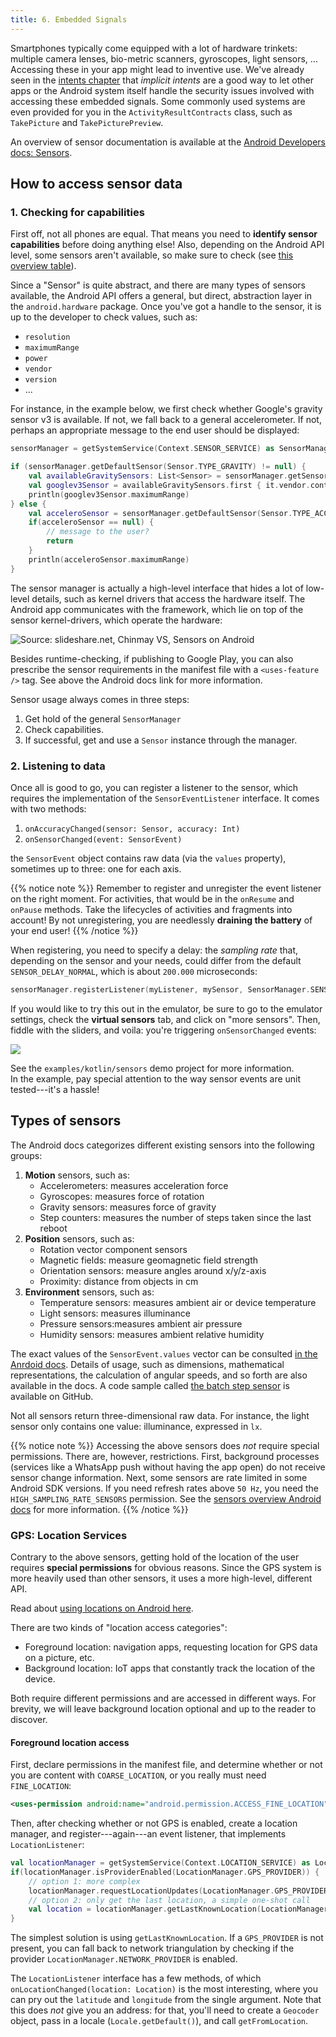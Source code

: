 ```yaml
---
title: 6. Embedded Signals
---
```


Smartphones typically come equipped with a lot of hardware trinkets: multiple camera lenses, bio-metric scanners, gyroscopes, light sensors, ... Accessing these in your app might lead to inventive use. We've already seen in the [intents chapter](/android/intents) that _implicit intents_ are a good way to let other apps or the Android system itself handle the security issues involved with accessing these embedded signals. Some commonly used systems are even provided for you in the `ActivityResultContracts` class, such as `TakePicture` and `TakePicturePreview`.

An overview of sensor documentation is available at the [Android Developers docs: Sensors](https://developer.android.com/guide/topics/sensors).

## How to access sensor data

### 1. Checking for capabilities

First off, not all phones are equal. That means you need to **identify sensor capabilities** before doing anything else! Also, depending on the Android API level, some sensors aren't available, so make sure to check (see [this overview table](https://developer.android.com/guide/topics/sensors/sensors_overview)).

Since a "Sensor" is quite abstract, and there are many types of sensors available, the Android API offers a general, but direct, abstraction layer in the `android.hardware` package. Once you've got a handle to the sensor, it is up to the developer to check values, such as:

- `resolution`
- `maximumRange`
- `power`
- `vendor`
- `version`
- ...

For instance, in the example below, we first check whether Google's gravity sensor v3 is available. If not, we fall back to a general accelerometer. If not, perhaps an appropriate message to the end user should be displayed:

```kt
sensorManager = getSystemService(Context.SENSOR_SERVICE) as SensorManager

if (sensorManager.getDefaultSensor(Sensor.TYPE_GRAVITY) != null) {
    val availableGravitySensors: List<Sensor> = sensorManager.getSensorList(Sensor.TYPE_GRAVITY)
    val googlev3Sensor = availableGravitySensors.first { it.vendor.contains("Google LLC") && it.version == 3 }
    println(googlev3Sensor.maximumRange)
} else {
    val acceleroSensor = sensorManager.getDefaultSensor(Sensor.TYPE_ACCELEROMETER)
    if(acceleroSensor == null) {
        // message to the user?
        return
    }
    println(acceleroSensor.maximumRange)
}
```

The sensor manager is actually a high-level interface that hides a lot of low-level details, such as kernel drivers that access the hardware itself. The Android app communicates with the framework, which lie on top of the sensor kernel-drivers, which operate the hardware:

![](/img/sensors.jpg "Source: slideshare.net, Chinmay VS, Sensors on Android")

Besides runtime-checking, if publishing to Google Play, you can also prescribe the sensor requirements in the manifest file with a `<uses-feature />` tag. See above the Android docs link for more information. 

Sensor usage always comes in three steps:

1. Get hold of the general `SensorManager`
2. Check capabilities.
3. If successful, get and use a `Sensor` instance through the manager.

### 2. Listening to data

Once all is good to go, you can register a listener to the sensor, which requires the implementation of the `SensorEventListener` interface. It comes with two methods: 

1. `onAccuracyChanged(sensor: Sensor, accuracy: Int)`
2. `onSensorChanged(event: SensorEvent)`

the `SensorEvent` object contains raw data (via the `values` property), sometimes up to three: one for each axis. 

{{% notice note %}}
Remember to register and unregister the event listener on the right moment. For activities, that would be in the `onResume` and `onPause` methods. Take the lifecycles of activities and fragments into account! By not unregistering, you are needlessly **draining the battery** of your end user!
{{% /notice %}}

When registering, you need to specify a delay: the _sampling rate_ that, depending on the sensor and your needs, could differ from the default `SENSOR_DELAY_NORMAL`, which is about `200.000` microseconds: 

```kt
sensorManager.registerListener(myListener, mySensor, SensorManager.SENSOR_DELAY_NORMAL)
```

If you would like to try this out in the emulator, be sure to go to the emulator settings, check the **virtual sensors** tab, and click on "more sensors". Then, fiddle with the sliders, and voila: you're triggering `onSensorChanged` events:

![](/img/emulator-sensors.jpg)

See the `examples/kotlin/sensors` demo project for more information. <br/>In the example, pay special attention to the way sensor events are unit tested---it's a hassle!

## Types of sensors

The Android docs categorizes different existing sensors into the following groups:

1. **Motion** sensors, such as:
    - Accelerometers: measures acceleration force
    - Gyroscopes: measures force of rotation
    - Gravity sensors: measures force of gravity
    - Step counters: measures the number of steps taken since the last reboot
2. **Position** sensors, such as:
    - Rotation vector component sensors
    - Magnetic fields: measure geomagnetic field strength
    - Orientation sensors: measure angles around x/y/z-axis
    - Proximity: distance from objects in cm
3. **Environment** sensors, such as:
    - Temperature sensors: measures ambient air or device temperature
    - Light sensors: measures illuminance
    - Pressure sensors:measures ambient air pressure
    - Humidity sensors: measures ambient relative humidity

The exact values of the `SensorEvent.values` vector can be consulted [in the Anrdoid docs](https://developer.android.com/guide/topics/sensors/sensors_motion). Details of usage, such as dimensions, mathematical representations, the calculation of angular speeds, and so forth are also available in the docs. A code sample called [the batch step sensor](https://github.com/android/sensors-samples/tree/main/BatchStepSensor/) is available on GitHub. 

Not all sensors return three-dimensional raw data. For instance, the light sensor only contains one value: illuminance, expressed in `lx`.

{{% notice note %}}
Accessing the above sensors does _not_ require special permissions. There are, however, restrictions. First, background processes (services like a WhatsApp push without having the app open) do not receive sensor change information. Next, some sensors are rate limited in some Android SDK versions. If you need refresh rates above `50 Hz`, you need the `HIGH_SAMPLING_RATE_SENSORS` permission. See the [sensors overview Android docs](https://developer.android.com/guide/topics/sensors/sensors_overview) for more information.
{{% /notice %}}

### GPS: Location Services

Contrary to the above sensors, getting hold of the location of the user requires **special permissions** for obvious reasons. Since the GPS system is more heavily used than other sensors, it uses a more high-level, different API. 

Read about [using locations on Android here](https://developer.android.com/training/location). 

There are two kinds of "location access categories":

- Foreground location: navigation apps, requesting location for GPS data on a picture, etc.
- Background location: IoT apps that constantly track the location of the device. 

Both require different permissions and are accessed in different ways. For brevity, we will leave background location optional and up to the reader to discover. 

#### Foreground location access

First, declare permissions in the manifest file, and determine whether or not you are content with `COARSE_LOCATION`, or you really must need `FINE_LOCATION`:

```xml
<uses-permission android:name="android.permission.ACCESS_FINE_LOCATION" />
```

Then, after checking whether or not GPS is enabled, create a location manager, and register---again---an event listener, that implements `LocationListener`:

```kt
val locationManager = getSystemService(Context.LOCATION_SERVICE) as LocationManager
if(locationManager.isProviderEnabled(LocationManager.GPS_PROVIDER)) {
    // option 1: more complex
    locationManager.requestLocationUpdates(LocationManager.GPS_PROVIDER, 5000, 10, myListener)
    // option 2: only get the last location, a simple one-shot call
    val location = locationManager.getLastKnownLocation(LocationManager.GPS_PROVIDER)
}
```

The simplest solution is using `getLastKnownLocation`. If a `GPS_PROVIDER` is not present, you can fall back to network triangulation by checking if the provider `LocationManager.NETWORK_PROVIDER` is enabled. 

The `LocationListener` interface has a few methods, of which `onLocationChanged(location: Location)` is the most interesting, where you can pry out the `latitude` and `longitude` from the single argument. Note that this does _not_ give you an address: for that, you'll need to create a `Geocoder` object, pass in a locale (`Locale.getDefault()`), and call `getFromLocation`. 
